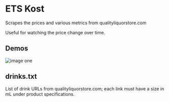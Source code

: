 # ETS Kost
Scrapes the prices and various metrics from qualityliquorstore.com

Useful for watching the price change over time.


## Demos
![image one](https://trentwil.es/a/pOCUAgJTdc.png)

## drinks.txt
List of drink URLs from qualityliquorstore.com; each link must have a size in mL under product specifications.